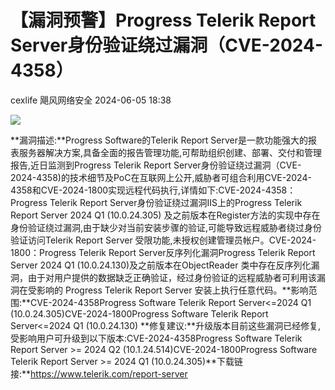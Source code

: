 #  【漏洞预警】Progress Telerik Report Server身份验证绕过漏洞（CVE-2024-4358）   
cexlife  飓风网络安全   2024-06-05 18:38  
  
![](https://mmbiz.qpic.cn/mmbiz_png/ibhQpAia4xu02xCDHibFyhUEtc2ndJwF4yMu1Y1koCyCa3vKdDK8tAgI797ibZP0Y8gp8oqd9XY0iaovsJufGsrw4yQ/640?wx_fmt=png&from=appmsg "")  
  
**漏洞描述:**Progress Software的Telerik Report Server是一款功能强大的报表服务器解决方案,具备全面的报告管理功能,可帮助组织创建、部署、交付和管理报告,近日监测到Progress Telerik Report Server身份验证绕过漏洞（CVE-2024-4358)的技术细节及PoC在互联网上公开,威胁者可组合利用CVE-2024-4358和CVE-2024-1800实现远程代码执行,详情如下:CVE-2024-4358：Progress Telerik Report Server身份验证绕过漏洞IIS上的Progress Telerik Report Server 2024 Q1 (10.0.24.305) 及之前版本在Register方法的实现中存在身份验证绕过漏洞,由于缺少对当前安装步骤的验证,可能导致远程威胁者绕过身份验证访问Telerik Report Server 受限功能,未授权创建管理员帐户。CVE-2024-1800：Progress Telerik Report Server反序列化漏洞Progress Telerik Report Server 2024 Q1 (10.0.24.130)及之前版本在ObjectReader 类中存在反序列化漏洞，由于对用户提供的数据缺乏正确验证，经过身份验证的远程威胁者可利用该漏洞在受影响的 Progress Telerik Report Server 安装上执行任意代码。**影响范围:**CVE-2024-4358Progress Software Telerik Report Server<=2024 Q1 (10.0.24.305)CVE-2024-1800Progress Software Telerik Report Server<=2024 Q1 (10.0.24.130) **修复建议:**升级版本目前这些漏洞已经修复,受影响用户可升级到以下版本:CVE-2024-4358Progress Software Telerik Report Server >= 2024 Q2 (10.1.24.514)CVE-2024-1800Progress Software Telerik Report Server >= 2024 Q1 (10.0.24.305)**下载链接:**https://www.telerik.com/report-server  
  
